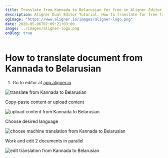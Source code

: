 ```yaml
---
title: Translate from Kannada to Belarusian for free in Aligner Editor
description: Aligner Dual Editor Tutorial. How to translate for free from Kannada to Belarusian. Aligner is multilingual document management platform. 
ogImage: "https://www.aligner.io/images/aligner-logo.png"
date: 2020-05-06T07:09:21+03:00
image: ../images/aligner-logo.png
onBlog: true
---
```


# How to translate document from Kannada to Belarusian

1. Go to editor at [app.aligner.io](https://app.aligner.io "Aligner App web page")

![translate from Kannada to Belarusian](../aligner-blank-editor.png "translate from Kannada to Belarusian")

Copy-paste content or upload content

![upload content from Kannada to Belarusian](../aligner-uploaded-document.png "upload content from Kannada to Belarusian")

Choose desired language

![choose machine translation from Kannada to Belarusian](../aligner-language-dropdown.png "choose machine translation from Kannada to Belarusian")

Work and edit 2 documents in parallel

![edit translation from Kannada to Belarusian](../aligner-double-sitded-editor.png "edit translation from Kannada to Belarusian")

